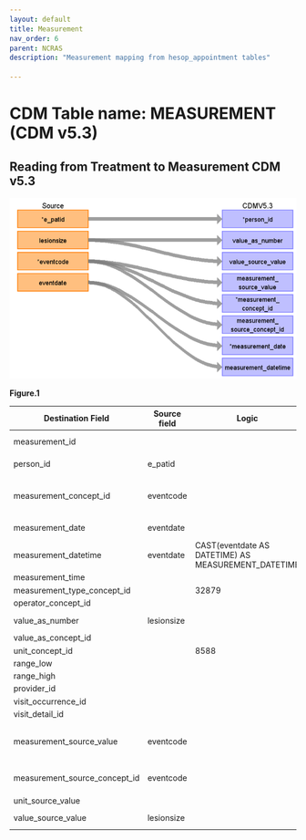```yaml
---
layout: default
title: Measurement
nav_order: 6
parent: NCRAS
description: "Measurement mapping from hesop_appointment tables"

---
```



# CDM Table name: MEASUREMENT (CDM v5.3)

## Reading from Treatment to Measurement CDM v5.3

![](images/image3.png)

**Figure.1**

| Destination Field | Source field | Logic | Comment field |
| --- | --- | --- | --- |
|measurement_id |  |  | Autogenerate: if table is empty, start from MAX(public.measurement_id)+1|
|person_id |e_patid  |  | PERSON_ID will be mapped from e_patid.|
|measurement_concept_id |eventcode  |  | MEASUREMENT_CONCEPT_ID will be mapped to a standard Measurement Concept_id by using NCRAS_EVENTDESC_STCM.|
|measurement_date |eventdate  |  |MEASUREMENT_DATETIME will be mapped from eventdate. |
|measurement_datetime |eventdate  | CAST(eventdate AS DATETIME) AS MEASUREMENT_DATETIME |MEASUREMENT_DATETIME will be mapped from eventdate. |
|measurement_time |  |  | |
|measurement_type_concept_id |  |32879  |32879  = "Registry" |
|operator_concept_id |  |  | |
|value_as_number | lesionsize |  | VALUE_AS_NUMBER will be mapped from lesionsize.|
|value_as_concept_id |  |  | |
|unit_concept_id |  | 8588 |8588 = "millimeter" |
|range_low |  |  | |
|range_high |  |  | |
|provider_id |  |  | |
|visit_occurrence_id |  |  | |
|visit_detail_id |  |  | |
|measurement_source_value |eventcode  |  |MEASUREMENT_SOURCE_VALUE will be mapped to Standard Measurement Concept_id by using NCRAS_EVENTDESC_STCM.  |
|measurement_source_concept_id |eventcode  |  |MEASUREMENT_SOURCE_CONCEPT_ID will be mapped to the exact value in the source data field eventcode |
|unit_source_value |  |  | |
|value_source_value |lesionsize  |  | VALUE_SOURCE_VALUE will be mapped from lesionsize.|


